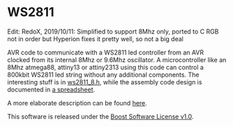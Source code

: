 WS2811
======

Edit: RedoX, 2019/10/11: Simplified to support 8Mhz only, ported to C
                         RGB not in order but Hyperion fixes it pretty well, so not a big deal

AVR code to communicate with a WS2811 led controller from an AVR clocked from its internal 8Mhz or 9.6Mhz oscillator.
A microcontroller like an 8Mhz atmega88, attiny13 or attiny2313 using this code can control a 800kbit WS2811 led string without
any additional components. The interesting stuff is in [ws2811_8.h](ws2811/ws2811_8.h), while the assembly
code design is documented in [a spreadsheet](design/ws2811@8Mhz.ods?raw=true).

A more elaborate description can be found
[here](http://rurandom.org/justintime/index.php?title=Driving_the_WS2811_at_800_kHz_with_an_8_MHz_AVR).

This software is released under the [Boost Software License v1.0](https://github.com/DannyHavenith/ws2811/blob/master/LICENSE_1_0.txt).
